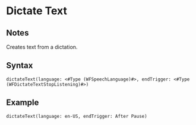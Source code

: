 # Dictate Text
## Notes
Creates text from a dictation.
## Syntax
```
dictateText(language: <#Type (WFSpeechLanguage)#>, endTrigger: <#Type (WFDictateTextStopListening)#>)
```
## Example
```
dictateText(language: en-US, endTrigger: After Pause)
```